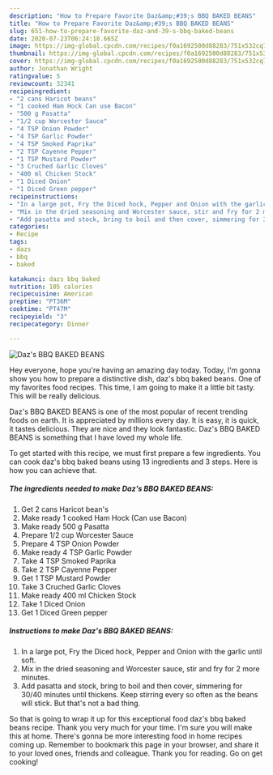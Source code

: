 ```yaml
---
description: "How to Prepare Favorite Daz&amp;#39;s BBQ BAKED BEANS"
title: "How to Prepare Favorite Daz&amp;#39;s BBQ BAKED BEANS"
slug: 651-how-to-prepare-favorite-daz-and-39-s-bbq-baked-beans
date: 2020-07-23T06:24:18.665Z
image: https://img-global.cpcdn.com/recipes/f0a1692500d88283/751x532cq70/dazs-bbq-baked-beans-recipe-main-photo.jpg
thumbnail: https://img-global.cpcdn.com/recipes/f0a1692500d88283/751x532cq70/dazs-bbq-baked-beans-recipe-main-photo.jpg
cover: https://img-global.cpcdn.com/recipes/f0a1692500d88283/751x532cq70/dazs-bbq-baked-beans-recipe-main-photo.jpg
author: Jonathan Wright
ratingvalue: 5
reviewcount: 32341
recipeingredient:
- "2 cans Haricot beans"
- "1 cooked Ham Hock Can use Bacon"
- "500 g Pasatta"
- "1/2 cup Worcester Sauce"
- "4 TSP Onion Powder"
- "4 TSP Garlic Powder"
- "4 TSP Smoked Paprika"
- "2 TSP Cayenne Pepper"
- "1 TSP Mustard Powder"
- "3 Cruched Garlic Cloves"
- "400 ml Chicken Stock"
- "1 Diced Onion"
- "1 Diced Green pepper"
recipeinstructions:
- "In a large pot, Fry the Diced hock, Pepper and Onion with the garlic until soft."
- "Mix in the dried seasoning and Worcester sauce, stir and fry for 2 more minutes."
- "Add pasatta and stock, bring to boil and then cover, simmering for 30/40 minutes until thickens. Keep stirring every so often as the beans will stick. But that&#39;s not a bad thing."
categories:
- Recipe
tags:
- dazs
- bbq
- baked

katakunci: dazs bbq baked 
nutrition: 105 calories
recipecuisine: American
preptime: "PT36M"
cooktime: "PT47M"
recipeyield: "3"
recipecategory: Dinner

---
```



![Daz&#39;s BBQ BAKED BEANS](https://img-global.cpcdn.com/recipes/f0a1692500d88283/751x532cq70/dazs-bbq-baked-beans-recipe-main-photo.jpg)

Hey everyone, hope you're having an amazing day today. Today, I'm gonna show you how to prepare a distinctive dish, daz&#39;s bbq baked beans. One of my favorites food recipes. This time, I am going to make it a little bit tasty. This will be really delicious.



Daz&#39;s BBQ BAKED BEANS is one of the most popular of recent trending foods on earth. It is appreciated by millions every day. It is easy, it is quick, it tastes delicious. They are nice and they look fantastic. Daz&#39;s BBQ BAKED BEANS is something that I have loved my whole life.


To get started with this recipe, we must first prepare a few ingredients. You can cook daz&#39;s bbq baked beans using 13 ingredients and 3 steps. Here is how you can achieve that.

<!--inarticleads1-->

##### The ingredients needed to make Daz&#39;s BBQ BAKED BEANS:

1. Get 2 cans Haricot bean&#39;s
1. Make ready 1 cooked Ham Hock (Can use Bacon)
1. Make ready 500 g Pasatta
1. Prepare 1/2 cup Worcester Sauce
1. Prepare 4 TSP Onion Powder
1. Make ready 4 TSP Garlic Powder
1. Take 4 TSP Smoked Paprika
1. Take 2 TSP Cayenne Pepper
1. Get 1 TSP Mustard Powder
1. Take 3 Cruched Garlic Cloves
1. Make ready 400 ml Chicken Stock
1. Take 1 Diced Onion
1. Get 1 Diced Green pepper




<!--inarticleads2-->

##### Instructions to make Daz&#39;s BBQ BAKED BEANS:

1. In a large pot, Fry the Diced hock, Pepper and Onion with the garlic until soft.
1. Mix in the dried seasoning and Worcester sauce, stir and fry for 2 more minutes.
1. Add pasatta and stock, bring to boil and then cover, simmering for 30/40 minutes until thickens. Keep stirring every so often as the beans will stick. But that&#39;s not a bad thing.




So that is going to wrap it up for this exceptional food daz&#39;s bbq baked beans recipe. Thank you very much for your time. I'm sure you will make this at home. There's gonna be more interesting food in home recipes coming up. Remember to bookmark this page in your browser, and share it to your loved ones, friends and colleague. Thank you for reading. Go on get cooking!
